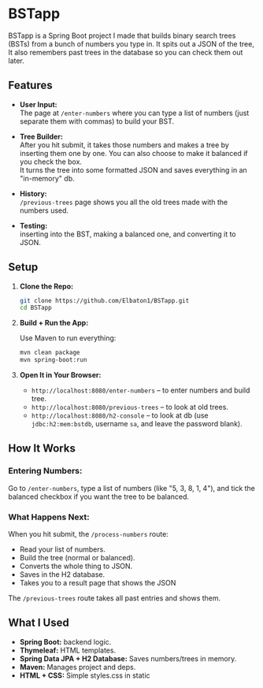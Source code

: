 # BSTapp

BSTapp is a Spring Boot project I made that builds binary search trees (BSTs) from a bunch of numbers you type in. It spits out a JSON of the tree, It also remembers past trees in the database so you can check them out later.

## Features

- **User Input:**  
  The page at `/enter-numbers` where you can type a list of numbers (just separate them with commas) to build your BST.

- **Tree Builder:**  
  After you hit submit, it takes those numbers and makes a tree by inserting them one by one. You can also choose to make it balanced if you check the box.  
  It turns the tree into some formatted JSON and saves everything in an "in-memory" db.


- **History:**  
  `/previous-trees` page shows you all the old trees made with the numbers used.

- **Testing:**  
  inserting into the BST, making a balanced one, and converting it to JSON.

## Setup

1. **Clone the Repo:**

   ```bash
   git clone https://github.com/Elbaton1/BSTapp.git
   cd BSTapp
   ```

2. **Build + Run the App:**

   Use Maven to run everything:

   ```bash
   mvn clean package
   mvn spring-boot:run
   ```

3. **Open It in Your Browser:**

   - `http://localhost:8080/enter-numbers` – to enter numbers and build tree.
   - `http://localhost:8080/previous-trees` – to look at old trees.
   - `http://localhost:8080/h2-console` – to look at db (use `jdbc:h2:mem:bstdb`, username `sa`, and leave the password blank).

## How It Works

### Entering Numbers:
Go to `/enter-numbers`, type a list of numbers (like "5, 3, 8, 1, 4"), and tick the balanced checkbox if you want the tree to be balanced.

### What Happens Next:
When you hit submit, the `/process-numbers` route:

- Read your list of numbers.
- Build the tree (normal or balanced).
- Converts the whole thing to JSON.
- Saves in the H2 database.
- Takes you to a result page that shows the JSON


The `/previous-trees` route takes all past entries and shows them.

## What I Used

- **Spring Boot:** backend logic.
- **Thymeleaf:** HTML templates.
- **Spring Data JPA + H2 Database:** Saves numbers/trees in memory.
- **Maven:** Manages project and deps.
- **HTML + CSS:** Simple styles.css in static


